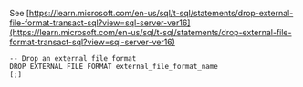 See [https://learn.microsoft.com/en-us/sql/t-sql/statements/drop-external-file-format-transact-sql?view=sql-server-ver16](https://learn.microsoft.com/en-us/sql/t-sql/statements/drop-external-file-format-transact-sql?view=sql-server-ver16)
```
-- Drop an external file format  
DROP EXTERNAL FILE FORMAT external_file_format_name  
[;]
```
